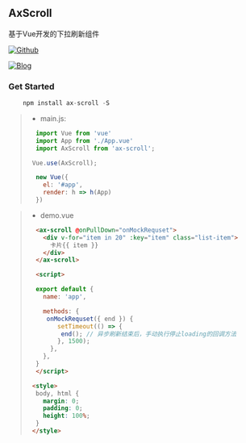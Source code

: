 <!--
 * @Author: Alexixyc
 * @Date: 2019-07-29 11:24:20
 * @LastEditors: Alexixyc
 * @LastEditTime: 2019-08-13 11:45:02
 * @Description: file description
 -->

## AxScroll
基于Vue开发的下拉刷新组件

[![Github](https://img.shields.io/badge/GitHub-Follow-brightgreen.svg?longCache=true&style=popout-square)](https://github.com/Alexixyc/AlexiComponents)

[![Blog](https://img.shields.io/badge/Blog-AlexiXiang-brightgreen.svg?longCache=true&style=popout-square)](http://alexixyc.cn)


### Get Started
```js
    npm install ax-scroll -S
```

> - main.js:
> ```js
>   import Vue from 'vue'
>   import App from './App.vue'
>   import AxScroll from 'ax-scroll';
> 
>  Vue.use(AxScroll);
> 
>   new Vue({
>     el: '#app',
>     render: h => h(App)
>   })
> ```

> - demo.vue
> ```html
>   <ax-scroll @onPullDown="onMockRequset">
>     <div v-for="item in 20" :key="item" class="list-item">
>       卡片{{ item }}
>     </div>
>   </ax-scroll>
> 
>   <script>
> 
>   export default {
>     name: 'app',
> 
>     methods: {
>      onMockRequset({ end }) {
>         setTimeout(() => {
>          end(); // 异步刷新结束后，手动执行停止loading的回调方法
>         }, 1500);
>       },
>     },
>   }
>   </script>
> 
>  <style>
>   body, html {
>     margin: 0;
>     padding: 0;
>     height: 100%;
>   }
>  </style>
> ```